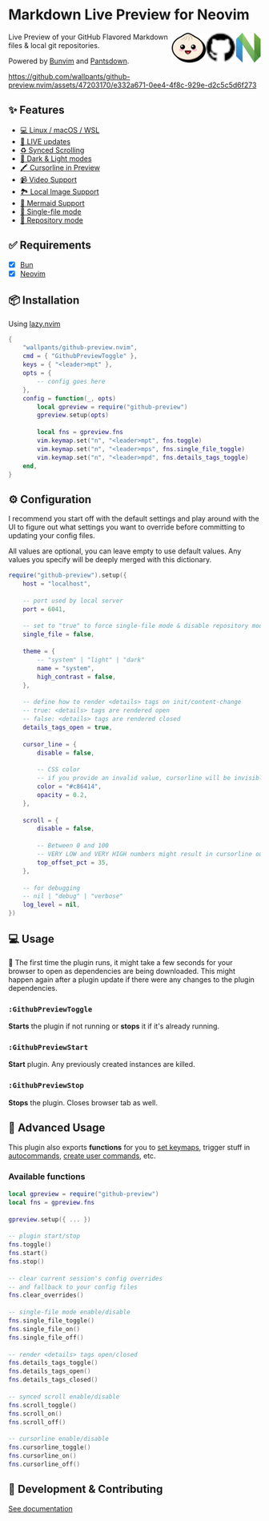 # Markdown Live Preview for Neovim

[<img src="docs/nvim.svg" height="60px" align="right" />](https://neovim.io/)
[<img src="docs/github.svg" height="60px" align="right" />](https://github.com/)
[<img src="docs/bun.svg" height="60px" align="right" />](https://bun.sh/)

Live Preview of your GitHub Flavored Markdown files & local git repositories.

Powered by [Bunvim](https://github.com/wallpants/bunvim) and [Pantsdown](https://github.com/wallpants/pantsdown).

https://github.com/wallpants/github-preview.nvim/assets/47203170/e332a671-0ee4-4f8c-929e-d2c5c5d6f273

## ✨ Features

* [💻 Linux / macOS / WSL](/docs/FEATURES.md#-linux--macos--wsl)
* [🔴 LIVE updates](/docs/FEATURES.md#-live-updates)
* [♻️ Synced Scrolling](/docs/FEATURES.md#%EF%B8%8F-synced-scrolling)
* [🌈 Dark & Light modes](/docs/FEATURES.md#-dark--light-modes)
* [🖍️ Cursorline in Preview](/docs/FEATURES.md#%EF%B8%8F-cursorline-in-preview)
* [📹 Video Support](/docs/FEATURES.md#-video-support)
* [🏞️ Local Image Support](/docs/FEATURES.md#%EF%B8%8F-local-image-support)
* [🧜 Mermaid Support](/docs/FEATURES.md#-mermaid-support)
* [📌 Single-file mode](/docs/FEATURES.md#-single-file-mode)
* [📂 Repository mode](/docs/FEATURES.md#-repository-mode)

## ✅ Requirements

* [x] [Bun](https://bun.sh)
* [x] [Neovim](https://neovim.io)

## 📦 Installation

Using <a href="https://github.com/folke/lazy.nvim">lazy.nvim</a>

```lua
{
    "wallpants/github-preview.nvim",
    cmd = { "GithubPreviewToggle" },
    keys = { "<leader>mpt" },
    opts = {
        -- config goes here
    },
    config = function(_, opts)
        local gpreview = require("github-preview")
        gpreview.setup(opts)

        local fns = gpreview.fns
        vim.keymap.set("n", "<leader>mpt", fns.toggle)
        vim.keymap.set("n", "<leader>mps", fns.single_file_toggle)
        vim.keymap.set("n", "<leader>mpd", fns.details_tags_toggle)
    end,
}
```

## ⚙️ Configuration

I recommend you start off with the default settings and play around with the UI to figure out
what settings you want to override before committing to updating your config files.

All values are optional, you can leave empty to use default values.
Any values you specify will be deeply merged with this dictionary.

```lua
require("github-preview").setup({
    host = "localhost",

    -- port used by local server
    port = 6041,

    -- set to "true" to force single-file mode & disable repository mode
    single_file = false,

    theme = {
        -- "system" | "light" | "dark"
        name = "system",
        high_contrast = false,
    },

    -- define how to render <details> tags on init/content-change
    -- true: <details> tags are rendered open
    -- false: <details> tags are rendered closed
    details_tags_open = true,

    cursor_line = {
        disable = false,

        -- CSS color
        -- if you provide an invalid value, cursorline will be invisible
        color = "#c86414",
        opacity = 0.2,
    },

    scroll = {
        disable = false,

        -- Between 0 and 100
        -- VERY LOW and VERY HIGH numbers might result in cursorline out of screen
        top_offset_pct = 35,
    },

    -- for debugging
    -- nil | "debug" | "verbose"
    log_level = nil,
})
```

## 💻 Usage

🚨 The first time the plugin runs, it might take a few seconds for your browser to open as dependencies are being downloaded.
This might happen again after a plugin update if there were any changes to the plugin dependencies.

### `:GithubPreviewToggle`

**Starts** the plugin if not running or **stops** it if it's already running.

### `:GithubPreviewStart`

**Start** plugin. Any previously created instances are killed.

### `:GithubPreviewStop`

**Stops** the plugin. Closes browser tab as well.

## 🧠 Advanced Usage

This plugin also exports **functions** for you to
[set keymaps](<https://neovim.io/doc/user/lua.html#vim.keymap.set()>),
trigger stuff in [autocommands](<https://neovim.io/doc/user/api.html#nvim_create_autocmd()>),
[create user commands](<https://neovim.io/doc/user/api.html#nvim_create_user_command()>), etc.

### Available functions

```lua
local gpreview = require("github-preview")
local fns = gpreview.fns

gpreview.setup({ ... })

-- plugin start/stop
fns.toggle()
fns.start()
fns.stop()

-- clear current session's config overrides
-- and fallback to your config files
fns.clear_overrides()

-- single-file mode enable/disable
fns.single_file_toggle()
fns.single_file_on()
fns.single_file_off()

-- render <details> tags open/closed
fns.details_tags_toggle()
fns.details_tags_open()
fns.details_tags_closed()

-- synced scroll enable/disable
fns.scroll_toggle()
fns.scroll_on()
fns.scroll_off()

-- cursorline enable/disable
fns.cursorline_toggle()
fns.cursorline_on()
fns.cursorline_off()
```

## 👷 Development & Contributing

[See documentation](/docs/CONTRIBUTING.md)
